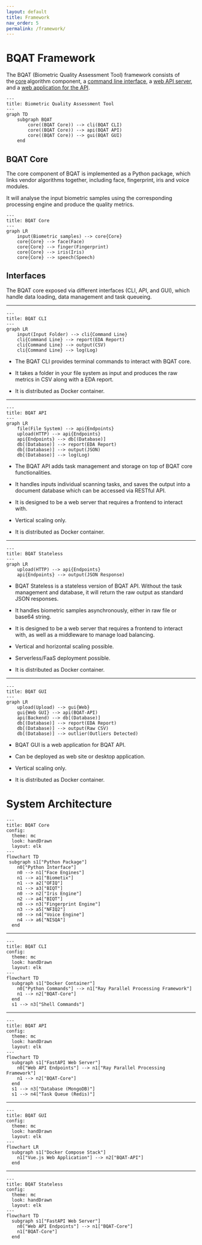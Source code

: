 ```yaml
---
layout: default
title: Framework
nav_order: 5
permalink: /framework/
---
```


# BQAT Framework

 The BQAT (Biometric Quality Assessment Tool) framework consists of the [core](https://github.com/Biometix/bqat-core) algorithm component, a [command line interface](https://github.com/Biometix/bqat-cli), a [web API server](https://github.com/Biometix/bqat-api), and a [web application for the API](https://github.com/Biometix/bqat-gui).

``` mermaid
---
title: Biometric Quality Assessment Tool
---
graph TD
    subgraph BQAT
        core((BQAT Core)) --> cli(BQAT CLI)
        core((BQAT Core)) --> api(BQAT API)
        core((BQAT Core)) --> gui(BQAT GUI)
    end
```


## BQAT Core

The core component of BQAT is implemented as a Python package, which links vendor algorithms together, including face, fingerprint, iris and voice modules. 

It will analyse the input biometric samples using the corresponding processing engine and produce the quality metrics. 

``` mermaid
---
title: BQAT Core
---
graph LR
    input(Biometric samples) --> core{Core}
    core{Core} --> face(Face)
    core{Core} --> finger(Fingerprint)
    core{Core} --> iris(Iris)
    core{Core} --> speech(Speech)
```

## Interfaces

The BQAT core exposed via different interfaces (CLI, API, and GUI), which handle data loading, data management and task queueing.

***

``` mermaid
---
title: BQAT CLI
---
graph LR
    input(Input Folder) --> cli{Command Line}
    cli{Command Line} --> report(EDA Report)
    cli{Command Line} --> output(CSV)
    cli{Command Line} --> log(Log)
```

+ The BQAT CLI provides terminal commands to interact with BQAT core.

+ It takes a folder in your file system as input and produces the raw metrics in CSV along with a EDA report.

+ It is distributed as Docker container.

***

``` mermaid
---
title: BQAT API
---
graph LR
    file(File System) --> api{Endpoints}
    upload(HTTP) --> api{Endpoints}
    api{Endpoints} --> db[(Database)]
    db[(Database)] --> report(EDA Report)
    db[(Database)] --> output(JSON)
    db[(Database)] --> log(Log)
```

+ The BQAT API adds task management and storage on top of BQAT core functionalities.

+ It handles inputs individual scanning tasks, and saves the output into a document database which can be accessed via RESTful API.

+ It is designed to be a web server that requires a frontend to interact with.

+ Vertical scaling only.

+ It is distributed as Docker container.

***

``` mermaid
---
title: BQAT Stateless
---
graph LR
    upload(HTTP) --> api{Endpoints}
    api{Endpoints} --> output(JSON Response)
```

+ BQAT Stateless is a stateless version of BQAT API. Without the task management and database, it will return the raw output as standard JSON responses.

+ It handles biometric samples asynchronously, either in raw file or base64 string.

+ It is designed to be a web server that requires a frontend to interact with, as well as a middleware to manage load balancing.

+ Vertical and horizontal scaling possible.

+ Serverless/FaaS deployment possible.

+ It is distributed as Docker container.

***

``` mermaid
---
title: BQAT GUI
---
graph LR
    upload(Upload) --> gui{Web}
    gui{Web GUI} --> api(BQAT-API)
    api(Backend) --> db[(Database)]
    db[(Database)] --> report(EDA Report)
    db[(Database)] --> output(Raw CSV)
    db[(Database)] --> outlier(Outliers Detected)
```

+ BQAT GUI is a web application for BQAT API.

+ Can be deployed as web site or desktop application.

+ Vertical scaling only.

+ It is distributed as Docker container.


# System Architecture

``` mermaid
---
title: BQAT Core
config:
  theme: mc
  look: handDrawn
  layout: elk
---
flowchart TD
 subgraph s1["Python Package"]
    n0["Python Interface"]
    n0 --> n1["Face Engines"]
    n1 --> a1["Biometix"]
    n1 --> a2["OFIQ"]
    n1 --> a3["BIQT"]
    n0 --> n2["Iris Engine"]
    n2 --> a4["BIQT"]
    n0 --> n3["Fingerprint Engine"]
    n3 --> a5["NFIQ2"]
    n0 --> n4["Voice Engine"]
    n4 --> a6["NISQA"]
  end
```

---
``` mermaid
---
title: BQAT CLI
config:
  theme: mc
  look: handDrawn
  layout: elk
---
flowchart TD
  subgraph s1["Docker Container"]
    n0["Python Commands"] --> n1["Ray Parallel Processing Framework"]
    n1 --> n2["BQAT-Core"]
  end
  s1 --> n3["Shell Commands"]
```

---

``` mermaid
---
title: BQAT API
config:
  theme: mc
  look: handDrawn
  layout: elk
---
flowchart TD
  subgraph s1["FastAPI Web Server"]
    n0["Web API Endpoints"] --> n1["Ray Parallel Processing Framework"]
    n1 --> n2["BQAT-Core"]
  end
  s1 --> n3["Database (MongoDB)"]
  s1 --> n4["Task Queue (Redis)"]

```

---
``` mermaid
---
title: BQAT GUI
config:
  theme: mc
  look: handDrawn
  layout: elk
---
flowchart LR
  subgraph s1["Docker Compose Stack"]
    n1["Vue.js Web Application"] --> n2["BQAT-API"]
  end
```

---

``` mermaid
---
title: BQAT Stateless
config:
  theme: mc
  look: handDrawn
  layout: elk
---
flowchart TD
  subgraph s1["FastAPI Web Server"]
    n0["Web API Endpoints"] --> n1["BQAT-Core"]
    n1["BQAT-Core"]
  end

```